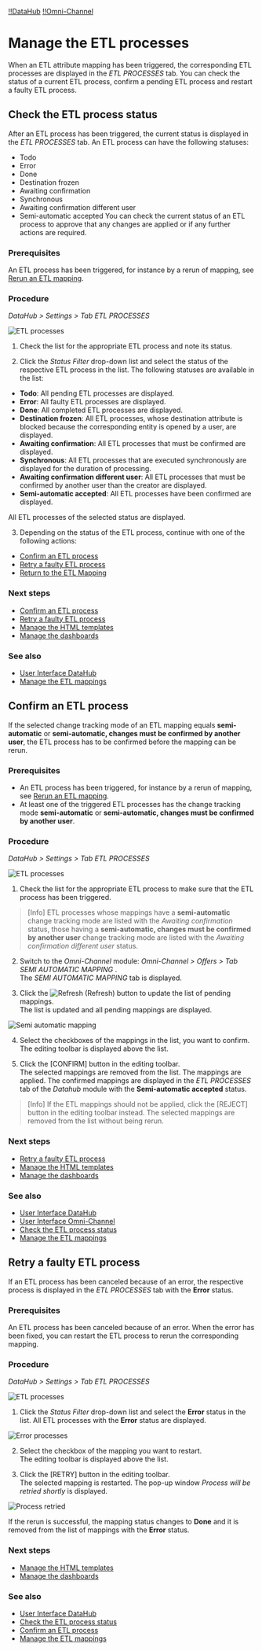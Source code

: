 [!!DataHub](DataHub)
[!!Omni-Channel](Channels)

# Manage the ETL processes

When an ETL attribute mapping has been triggered, the corresponding ETL processes are displayed in the *ETL PROCESSES* tab. You can check the status of a current ETL process, confirm a pending ETL process and restart a faulty ETL process.  


## Check the ETL process status

After an ETL process has been triggered, the current status is displayed in the *ETL PROCESSES* tab. An ETL process can have the following statuses:
- Todo
- Error
- Done
- Destination frozen
- Awaiting confirmation
- Synchronous
- Awaiting confirmation different user
- Semi-automatic accepted
You can check the current status of an ETL process to approve that any changes are applied or if any further actions are required.  

### Prerequisites

An ETL process has been triggered, for instance by a rerun of mapping, see [Rerun an ETL mapping](01_ManageETLMappings.md#rerun-an-etl-mapping).

### Procedure
*DataHub > Settings > Tab ETL PROCESSES*

![ETL processes](/Assets/Screenshots/DataHub/Settings/ETLProcesses/ETLProcesses.png "[ETL processes]")

1. Check the list for the appropriate ETL process and note its status.

2. Click the *Status Filter* drop-down list and select the status of the respective ETL process in the list. The following statuses are available in the list:
  - **Todo**: All pending ETL processes are displayed.
  - **Error**: All faulty ETL processes are displayed.
  - **Done**: All completed ETL processes are displayed.
  - **Destination frozen**: All ETL processes, whose destination attribute is blocked because the corresponding entity is opened by a user, are displayed.
  - **Awaiting confirmation**: All ETL processes that must be confirmed are displayed.
  - **Synchronous**: All ETL processes that are executed synchronously are displayed for the duration of processing.
  - **Awaiting confirmation different user**: All ETL processes that must be confirmed by another user than the creator are displayed.
  - **Semi-automatic accepted**: All ETL processes have been confirmed are displayed.   

  All ETL processes of the selected status are displayed.

3. Depending on the status of the ETL process, continue with one of the following actions:
  - [Confirm an ETL process](#confirm-an-etl-process)
  - [Retry a faulty ETL process](#retry-a-faulty-etl-process)
  - [Return to the ETL Mapping](01_ManageETLMappings.md)

### Next steps

- [Confirm an ETL process](#confirm-an-etl-process)
- [Retry a faulty ETL process](#retry-a-faulty-etl-process)
- [Manage the HTML templates](03_ManageHTMLTemplates.md)
- [Manage the dashboards](04_ManageDashboards.md)

### See also

- [User Interface DataHub](/DataHub/UserInterface/00_UserInterface.md)
- [Manage the ETL mappings](01_ManageETLMappings.md)



## Confirm an ETL process

If the selected change tracking mode of an ETL mapping equals **semi-automatic** or **semi-automatic, changes must be confirmed by another user**, the ETL process has to be confirmed before the mapping can be rerun.

### Prerequisites

- An ETL process has been triggered, for instance by a rerun of mapping, see [Rerun an ETL mapping](01_ManageETLMappings.md#rerun-an-etl-mapping).
- At least one of the triggered ETL processes has the change tracking mode **semi-automatic** or **semi-automatic, changes must be confirmed by another user**.

### Procedure
*DataHub > Settings > Tab ETL PROCESSES*

![ETL processes](/Assets/Screenshots/DataHub/Settings/ETLProcesses/ETLProcesses.png "[ETL processes]")

1. Check the list for the appropriate ETL process to make sure that the ETL process has been triggered.

  > [Info] ETL processes whose mappings have a **semi-automatic** change tracking mode are listed with the *Awaiting confirmation* status, those having a **semi-automatic, changes must be confirmed by another user** change tracking mode are listed with the *Awaiting confirmation different user* status.

2. Switch to the *Omni-Channel* module: *Omni-Channel > Offers > Tab SEMI AUTOMATIC MAPPING* .      
  The *SEMI AUTOMATIC MAPPING* tab is displayed.

3. Click the ![Refresh](/Assets/Icons/Refresh01.png "[Refresh]") (Refresh) button to update the list of pending mappings.   
  The list is updated and all pending mappings are displayed.

  ![Semi automatic mapping](/Assets/Screenshots/Channels/Offers/SemiAutomaticMapping/SemiAutomaticMapping.png "[Semi automatic mapping]")

4. Select the checkboxes of the mappings in the list, you want to confirm.   
  The editing toolbar is displayed above the list.

5. Click the [CONFIRM] button in the editing toolbar.   
  The selected mappings are removed from the list. The mappings are applied. The confirmed mappings are displayed in the *ETL PROCESSES* tab of the *Datahub* module with the **Semi-automatic accepted** status.

  > [Info] If the ETL mappings should not be applied, click the [REJECT] button in the editing toolbar instead. The selected mappings are removed from the list without being rerun.

[comment]: <> (doesn't work for me. Why not displayed in the accepted list in datahub?)

### Next steps

- [Retry a faulty ETL process](#retry-a-faulty-etl-process)
- [Manage the HTML templates](03_ManageHTMLTemplates.md)
- [Manage the dashboards](04_ManageDashboards.md)

### See also

- [User Interface DataHub](/DataHub/UserInterface/00_UserInterface.md)
- [User Interface Omni-Channel](/Channels/UserInterface/00_UserInterface.md)
- [Check the ETL process status](#check-the-etl-process-status)
- [Manage the ETL mappings](01_ManageETLMappings.md)



## Retry a faulty ETL process

If an ETL process has been canceled because of an error, the respective process is displayed in the *ETL PROCESSES* tab with the **Error** status.

### Prerequisites

An ETL process has been canceled because of an error. When the error has been fixed, you can restart the ETL process to rerun the corresponding mapping.

### Procedure
*DataHub > Settings > Tab ETL PROCESSES*

![ETL processes](/Assets/Screenshots/DataHub/Settings/ETLProcesses/ETLProcesses.png "[ETL processes]")

1. Click the *Status Filter* drop-down list and select the **Error** status in the list.
  All ETL processes with the **Error** status are displayed.

  ![Error processes](/Assets/Screenshots/DataHub/Settings/ETLProcesses/Error.png "[Error processes]")

2. Select the checkbox of the mapping you want to restart.   
  The editing toolbar is displayed above the list.

  [comment]: <> (why can I only select one mapping and not several mappings at a time?)

3. Click the [RETRY] button in the editing toolbar.   
  The selected mapping is restarted. The pop-up window *Process will be retried shortly* is displayed.

  ![Process retried](/Assets/Screenshots/DataHub/Settings/ETLProcesses/ProcessRetried.png "[Process retried]")

  If the rerun is successful, the mapping status changes to **Done** and it is removed from the list of mappings with the **Error** status.

### Next steps

- [Manage the HTML templates](03_ManageHTMLTemplates.md)
- [Manage the dashboards](04_ManageDashboards.md)

### See also

- [User Interface DataHub](/DataHub/UserInterface/00_UserInterface.md)
- [Check the ETL process status](#check-the-etl-process-status)
- [Confirm an ETL process](#confirm-an-etl-process)
- [Manage the ETL mappings](01_ManageETLMappings.md)
